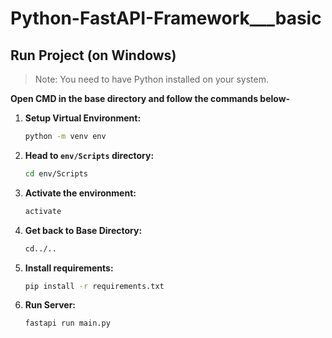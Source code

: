 # Python-FastAPI-Framework___basic

## Run Project (on Windows)

> Note: You need to have Python installed on your system.

**Open CMD in the base directory and follow the commands below-**

1. **Setup Virtual Environment:**
    ```sh
    python -m venv env
    ```
    
2. **Head to `env/Scripts` directory:**
    ```sh
    cd env/Scripts
    ```

3. **Activate the environment:**
    ```sh
    activate
    ```

4. **Get back to Base Directory:**
    ```sh
    cd../..
    ```

5. **Install requirements:**
    ```sh
    pip install -r requirements.txt
    ```

7. **Run Server:**
    ```sh
    fastapi run main.py
    ```
